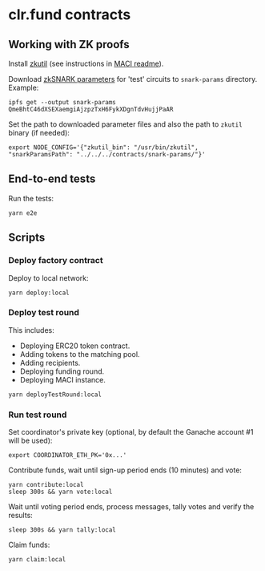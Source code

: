 # clr.fund contracts

## Working with ZK proofs

Install [zkutil](https://github.com/poma/zkutil) (see instructions in [MACI readme](https://github.com/appliedzkp/maci#get-started)).

Download [zkSNARK parameters](https://ipfs.io/ipfs/QmeBhtC46dXSEXaemgiAjzpzTxH6FykXDgnTdvHujjPaAR) for 'test' circuits to `snark-params` directory. Example:

```
ipfs get --output snark-params QmeBhtC46dXSEXaemgiAjzpzTxH6FykXDgnTdvHujjPaAR
```

Set the path to downloaded parameter files and also the path to `zkutil` binary (if needed):

```
export NODE_CONFIG='{"zkutil_bin": "/usr/bin/zkutil", "snarkParamsPath": "../../../contracts/snark-params/"}'
```

## End-to-end tests

Run the tests:

```
yarn e2e
```

## Scripts

### Deploy factory contract

Deploy to local network:

```
yarn deploy:local
```

### Deploy test round

This includes:

- Deploying ERC20 token contract.
- Adding tokens to the matching pool.
- Adding recipients.
- Deploying funding round.
- Deploying MACI instance.

```
yarn deployTestRound:local
```

### Run test round

Set coordinator's private key (optional, by default the Ganache account #1 will be used):

```
export COORDINATOR_ETH_PK='0x...'
```

Contribute funds, wait until sign-up period ends (10 minutes) and vote:

```
yarn contribute:local
sleep 300s && yarn vote:local
```

Wait until voting period ends, process messages, tally votes and verify the results:

```
sleep 300s && yarn tally:local
```

Claim funds:

```
yarn claim:local
```
